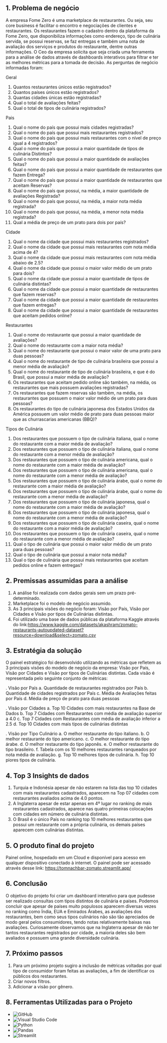 ## 1. Problema de negócio

A empresa Fome Zero é uma marketplace de restaurantes. Ou seja, seu core business é facilitar o encontro e negociações de clientes e restaurantes. Os restaurantes fazem o cadastro dentro da plataforma da Fome Zero, que disponibiliza informações como endereço, tipo de culinária servida, se possui reservas, se faz entregas e também uma nota de avaliação dos serviços e produtos do restaurante, dentre outras informações.
O Ceo da empresa solicita que seja criada uma ferramenta para a análise de dados através de dashboards interativos para filtrar e ter as melhores métricas para a tomada de decisão. As perguntas de negócio informadas foram:

Geral
1. Quantos restaurantes únicos estão registrados?
2. Quantos países únicos estão registrados?
3. Quantas cidades únicas estão registradas?
4. Qual o total de avaliações feitas?
5. Qual o total de tipos de culinária registrados?

Pais
1. Qual o nome do país que possui mais cidades registradas?
2. Qual o nome do país que possui mais restaurantes registrados?
3. Qual o nome do país que possui mais restaurantes com o nível de preço igual a 4
registrados?
4. Qual o nome do país que possui a maior quantidade de tipos de culinária
Distintos?
5. Qual o nome do país que possui a maior quantidade de avaliações feitas?
6. Qual o nome do país que possui a maior quantidade de restaurantes que fazem
Entrega?
7. Qual o nome do país que possui a maior quantidade de restaurantes que aceitam
Reservas?
8. Qual o nome do país que possui, na média, a maior quantidade de avaliações
Registrada?
9. Qual o nome do país que possui, na média, a maior nota média registrada?
10. Qual o nome do país que possui, na média, a menor nota média registrada?
11. Qual a média de preço de um prato para dois por país?


Cidade
1. Qual o nome da cidade que possui mais restaurantes registrados?
2. Qual o nome da cidade que possui mais restaurantes com nota média acima de
4?
3. Qual o nome da cidade que possui mais restaurantes com nota média abaixo de
2.5?
4. Qual o nome da cidade que possui o maior valor médio de um prato para dois?
5. Qual o nome da cidade que possui a maior quantidade de tipos de culinária
distintas?
6. Qual o nome da cidade que possui a maior quantidade de restaurantes que fazem
reservas?
7. Qual o nome da cidade que possui a maior quantidade de restaurantes que fazem
entregas?
8. Qual o nome da cidade que possui a maior quantidade de restaurantes que
aceitam pedidos online?

Restaurantes
1. Qual o nome do restaurante que possui a maior quantidade de avaliações?
2. Qual o nome do restaurante com a maior nota média?
3. Qual o nome do restaurante que possui o maior valor de uma prato para duas pessoas?
4. Qual o nome do restaurante de tipo de culinária brasileira que possui a menor média de avaliação?
5. Qual o nome do restaurante de tipo de culinária brasileira, e que é do Brasil, que possui a maior média de avaliação?
6. Os restaurantes que aceitam pedido online são também, na média, os
restaurantes que mais possuem avaliações registradas?
7. Os restaurantes que fazem reservas são também, na média, os restaurantes que possuem o maior valor médio de um prato para duas pessoas?
8. Os restaurantes do tipo de culinária japonesa dos Estados Unidos da América possuem um valor médio de prato para duas pessoas maior que as churrascarias americanas (BBQ)?


Tipos de Culinária
1. Dos restaurantes que possuem o tipo de culinária italiana, qual o nome do restaurante com a maior média de avaliação?
2. Dos restaurantes que possuem o tipo de culinária italiana, qual o nome do restaurante com a menor média de avaliação?
3. Dos restaurantes que possuem o tipo de culinária americana, qual o nome do restaurante com a maior média de avaliação?
4. Dos restaurantes que possuem o tipo de culinária americana, qual o nome do restaurante com a menor média de avaliação?
5. Dos restaurantes que possuem o tipo de culinária árabe, qual o nome do restaurante com a maior média de avaliação?
6. Dos restaurantes que possuem o tipo de culinária árabe, qual o nome do restaurante com a menor média de avaliação?
7. Dos restaurantes que possuem o tipo de culinária japonesa, qual o nome do restaurante com a maior média de avaliação?
8. Dos restaurantes que possuem o tipo de culinária japonesa, qual o nome do restaurante com a menor média de avaliação?
9. Dos restaurantes que possuem o tipo de culinária caseira, qual o nome do restaurante com a maior média de avaliação?
10. Dos restaurantes que possuem o tipo de culinária caseira, qual o nome do restaurante com a menor média de avaliação?
11. Qual o tipo de culinária que possui o maior valor médio de um prato para duas pessoas?
12. Qual o tipo de culinária que possui a maior nota média?
13. Qual o tipo de culinária que possui mais restaurantes que aceitam pedidos online e fazem entregas?

## 2. Premissas assumidas para a análise
1. A análise foi realizada com dados gerais sem um prazo pré-determinado.
2. Marketplace foi o modelo de negócio assumido.
3. As 3 principais visões do negócio foram: Visão por País, Visão por Cidades e Visão por tipos de Culinárias distintas.
4. Foi utilizado uma base de dados públicas da plataforma Kaggle através do link:https://www.kaggle.com/datasets/akashram/zomato-restaurants-autoupdated-dataset?resource=download&select=zomato.csv


## 3. Estratégia da solução
O painel estratégico foi desenvolvido utilizando as métricas que refletem as 3 principais visões do modelo de negócio da empresa:
Visão por País, Visão por Cidades e Visão por tipos de Culinárias distintas. Cada visão é representada pelo seguinte conjunto de métricas:

. Visão por País
a. Quantidade de restaurantes registrados por País
b. Quantidade de cidades registrados por País
c. Média de Avaliações feitas por País
d. Média de preço de prato para duas pessoas

. Visão por Cidades
a. Top 10 Cidades com mais restaurantes na Base de Dados
b. Top 7 Cidades com Restaurantes com média de avaliação superior a 4.0
c. Top 7 Cidades com Restaurantes com média de avaliação inferior a 2.5
d. Top 10 Cidades com mais tipos de culinárias distintas

. Visão por Tipo Culinário
a. O melhor restaurante do tipo italiano.
b. O melhor restaurante do tipo americano.
c. O melhor restaurante do tipo árabe.
d. O melhor restaurante do tipo japonês.
e. O melhor restaurante do tipo brasileiro.
f. Tabela com os 10 melhores restaurantes ranqueados por nota média de avaliação.
g. Top 10 melhores tipos de culinária.
h. Top 10 piores tipos de culinária.

## 4. Top 3 Insights de dados
1. Turquia e Indonésia apesar de não estarem na lista das top 10 cidades com mais restaurantes cadastrados, aparecem na Top 07 cidades com restaurantes avaliados acima de 4.0 pontos.
2. A Inglaterra apesar de estar apenas em 4º lugar no ranking de mais restaurantes cadastrados, aparece nas quatro primeiras colocações com cidades em número de culinária distintas.
3. O Brasil é o único País no ranking top 10 melhores restaurantes que possui um restaurante com a própria culinária, os demais países aparecem com culinárias distintas.

## 5. O produto final do projeto
Painel online, hospedado em um Cloud e disponível para acesso em qualquer dispositivo conectado à internet.
O painel pode ser acessado através desse link: https://tomnachbar-zomato.streamlit.app/

## 6. Conclusão
O objetivo do projeto foi criar um dashboard interativo para que pudesse ser realizado consultas com tipos distintos de culinária e países.
Podemos concluir que apesar de países muito populosos aparecem diversas vezes no ranking como Índia, EUA e Emirados Árabes, as avaliações dos restaurantes, bem como seus tipos culinários não são tão apreciados de modo geral pelos consumidores, tendo notas relativamente baixas nas avaliações. Curiosamente observamos que na Inglaterra apesar de não ter tantos restaurantes registrados por cidade, a maioria deles são bem avaliados e possuem uma grande diversidade culinária.

## 7. Próximo passos

1. Para um próximo projeto sugiro a inclusão de métricas voltadas por qual tipo de consumidor foram feitas as avaliações, a fim de identificar os públicos dos restaurantes.
2. Criar novos filtros.
3. Adicionar a visão por gênero.

## 8. Ferramentas Utilizadas para o Projeto

- ![GitHub](https://img.shields.io/badge/GitHub-181717?style=for-the-badge&logo=github&logoColor=white)
- ![Visual Studio Code](https://img.shields.io/badge/Visual%20Studio%20Code-007ACC?style=for-the-badge&logo=visual-studio-code&logoColor=white)
- ![Python](https://img.shields.io/badge/Python-3776AB?style=for-the-badge&logo=python&logoColor=white)
- ![Pandas](https://img.shields.io/badge/Pandas-150458?style=for-the-badge&logo=pandas&logoColor=white)
- ![Streamlit](https://img.shields.io/badge/Streamlit-FF4B4B?style=for-the-badge&logo=streamlit&logoColor=white)
